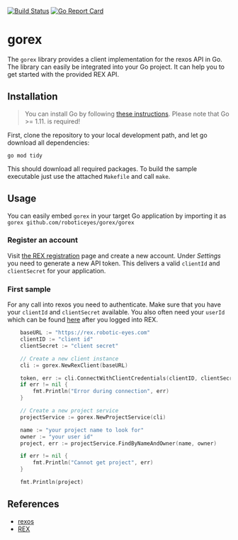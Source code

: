 [![Build Status](https://travis-ci.org/roboticeyes/gorex.svg)](https://travis-ci.org/roboticeyes/gorex) [![Go Report Card](https://goreportcard.com/badge/github.com/roboticeyes/gorex)](https://goreportcard.com/report/github.com/roboticeyes/gorex)

# gorex

The `gorex` library provides a client implementation for the rexos API in Go. The library can easily be integrated
into your Go project. It can help you to get started with the provided REX API.

## Installation

> You can install Go by following [these instructions](https://golang.org/doc/install). Please note that Go >= 1.11. is required!

First, clone the repository to your local development path, and let go download all dependencies:

```
go mod tidy
```

This should download all required packages. To build the sample executable just use the attached `Makefile` and call
`make`.

## Usage

You can easily embed `gorex` in your target Go application by importing it as `gorex github.com/roboticeyes/gorex/gorex`


### Register an account

Visit [the REX registration](https://rex.robotic-eyes.com/registration/register) page and create a new account. Under
*Settings* you need to generate a new API token. This delivers a valid `clientId` and `clientSecret` for your
application.

### First sample

For any call into rexos you need to authenticate. Make sure that you have your `clientId` and `clientSecret` available.
You also often need your `userId` which can be found [here](https://rex.robotic-eyes.com/rex-gateway/api/v2/users/current) after
you logged into REX.

```go
	baseURL := "https://rex.robotic-eyes.com"
	clientID := "client id"
	clientSecret := "client secret"

    // Create a new client instance
	cli := gorex.NewRexClient(baseURL)

	token, err := cli.ConnectWithClientCredentials(clientID, clientSecret)
	if err != nil {
		fmt.Println("Error during connection", err)
	}

	// Create a new project service
	projectService := gorex.NewProjectService(cli)

	name := "your project name to look for"
	owner := "your user id"
	project, err := projectService.FindByNameAndOwner(name, owner)

	if err != nil {
		fmt.Println("Cannot get project", err)
	}

	fmt.Println(project)

```
## References

* [rexos](https://www.rexos.org)
* [REX](https://rex.robotic-eyes.com)
